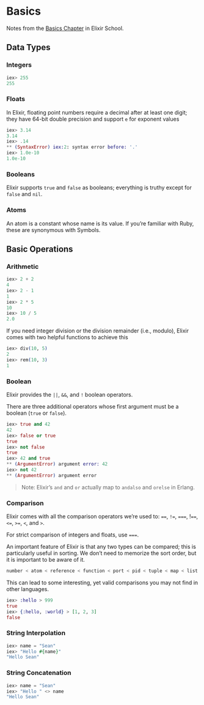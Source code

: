 # Basics

Notes from the [Basics Chapter](https://elixirschool.com/en/lessons/basics/basics/) in Elixir School.

## Data Types

### Integers

```elixir
iex> 255
255
```

### Floats

In Elixir, floating point numbers require a decimal after at least one digit; they have 64-bit double precision and support `e` for exponent values

```elixir
iex> 3.14
3.14
iex> .14
** (SyntaxError) iex:2: syntax error before: '.'
iex> 1.0e-10
1.0e-10
```

### Booleans

Elixir supports `true` and `false` as booleans; everything is truthy except for `false` and `nil`.

### Atoms

An atom is a constant whose name is its value. If you’re familiar with Ruby, these are synonymous with Symbols.

## Basic Operations

### Arithmetic

```elixir
iex> 2 + 2
4
iex> 2 - 1
1
iex> 2 * 5
10
iex> 10 / 5
2.0
```

If you need integer division or the division remainder (i.e., modulo), Elixir comes with two helpful functions to achieve this

```elixir
iex> div(10, 5)
2
iex> rem(10, 3)
1
```

### Boolean

Elixir provides the `||`, `&&`, and `!` boolean operators.

There are three additional operators whose first argument must be a boolean (`true` or `false`).

```elixir
iex> true and 42
42
iex> false or true
true
iex> not false
true
iex> 42 and true
** (ArgumentError) argument error: 42
iex> not 42
** (ArgumentError) argument error
```

> Note: Elixir’s `and` and `or` actually map to `andalso` and `orelse` in Erlang.

### Comparison

Elixir comes with all the comparison operators we’re used to: `==`, `!=`, `===`, !`==`, `<=`, `>=`, `<`, and `>`.

For strict comparison of integers and floats, use `===`.

An important feature of Elixir is that any two types can be compared; this is particularly useful in sorting. We don’t need to memorize the sort order, but it is important to be aware of it.

```elixir
number < atom < reference < function < port < pid < tuple < map < list < bitstring
```

This can lead to some interesting, yet valid comparisons you may not find in other languages.

```elixir
iex> :hello > 999
true
iex> {:hello, :world} > [1, 2, 3]
false
```

### String Interpolation

```elixir
iex> name = "Sean"
iex> "Hello #{name}"
"Hello Sean"
```

### String Concatenation

```elixir
iex> name = "Sean"
iex> "Hello " <> name
"Hello Sean"
```
